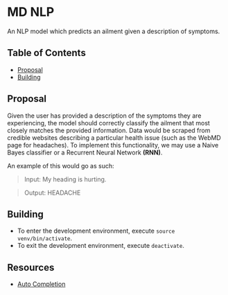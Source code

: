 # MD NLP

An NLP model which predicts an ailment given a description of symptoms.

## Table of Contents

- [Proposal](#proposal)
- [Building](#building)

## Proposal

Given the user has provided a description of the symptoms they are experiencing, the model should
correctly classify the ailment that most closely matches the provided information. Data would be scraped
from credible websites describing a particular health issue (such as the WebMD page for headaches). To
implement this functionality, we may use a Naive Bayes classifier or a Recurrent Neural Network **(RNN)**.

An example of this would go as such:

> Input: My heading is hurting.

> Output: HEADACHE

## Building

- To enter the development environment, execute `source venv/bin/activate`.
- To exit the development environment, execute `deactivate`.

## Resources

- [Auto Completion](https://modeling-languages.com/nlp-architecture-model-autocompletion-domain/)
